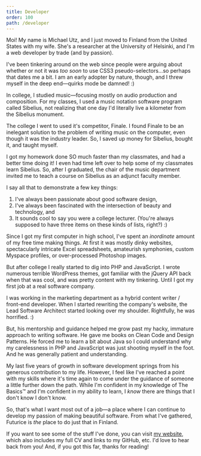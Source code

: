 ```yaml
---
title: Developer
order: 100
path: /developer
---
```


Moi! My name is Michael Utz, and I just moved to Finland from the United States
with my wife. She's a researcher at the University of Helsinki, and I'm a web
developer by trade (and by passion).

I've been tinkering around on the web since people were arguing about whether or
not it was _too soon_ to use CSS3 pseudo-selectors...so perhaps that dates me a
bit. I am an early adopter by nature, though, and I threw myself in the deep
end—quirks mode be damned! :)

In college, I studied music—focusing mostly on audio production and composition.
For my classes, I used a music notation software program called Sibelius, not
realizing that one day I'd literally live a kilometer from the Sibelius
monument.

The college I went to used it's competitor, Finale. I found Finale to be an
inelegant solution to the problem of writing music on the computer, even though
it was the industry leader. So, I saved up money for Sibelius, bought it, and
taught myself.

I got my homework done SO much faster than my classmates, and had a better time
doing it! I even had time left over to help some of my classmates learn
Sibelius. So, after I graduated, the chair of the music department invited me to
teach a course on Sibelius as an adjunct faculty member.

I say all that to demonstrate a few key things:

1. I've always been passionate about good software design,
2. I've always been fascinated with the intersection of beauty and technology,
   and
3. It sounds cool to say you were a college lecturer. (You're always supposed to
   have three items on these kinds of lists, right?) :)

Since I got my first computer in high school, I've spent an _inordinate_ amount
of my free time making things. At first it was mostly dinky websites,
spectacularly intricate Excel spreadsheets, amateurish symphonies, custom
Myspace profiles, or over-processed Photoshop images.

But after college I really started to dig into PHP and JavaScript. I wrote
numerous terrible WordPress themes, got familiar with the jQuery API back when
that was cool, and was pretty content with my tinkering. Until I got my first
job at a real software company.

I was working in the marketing department as a hybrid content writer / front-end
developer. When I started rewriting the company's website, the Lead Software
Architect started looking over my shoulder. Rightfully, he was horrified. :)

But, his mentorship and guidance helped me grow past my hacky, immature approach
to writing software. He gave me books on Clean Code and Design Patterns. He
forced me to learn a bit about Java so I could understand why my carelessness in
PHP and JavaScript was just shooting myself in the foot. And he was generally
patient and understanding.

My last five years of growth in software development springs from his generous
contribution to my life. However, I feel like I've reached a point with my
skills where it's time again to come under the guidance of someone a little
further down the path. While I'm confident in my knowledge of The Basics™ and
I'm confident in my ability to learn, I _know_ there are things that I don't
know I don't know.

So, that's what I want most out of a job—a place where I can continue to develop
my passion of making beautiful software. From what I've gathered, Futurice is
_the_ place to do just that in Finland.

If you want to see some of the stuff I've done, you can visit [my
website](https://theutz.com), which also includes my full CV and links to my
GitHub, etc. I'd love to hear back from you! And, if you got this far, thanks
for reading!
